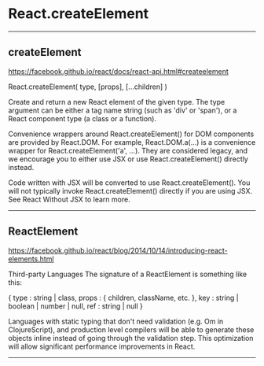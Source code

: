 # React.createElement  




******************************************************************************

## createElement

https://facebook.github.io/react/docs/react-api.html#createelement


React.createElement(
    type,
    [props],
    [...children]
)



Create and return a new React element of the given type. The type argument can be either a tag name string (such as 'div' or 'span'), or a React component type (a class or a function).

Convenience wrappers around React.createElement() for DOM components are provided by React.DOM. For example, React.DOM.a(...) is a convenience wrapper for React.createElement('a', ...). They are considered legacy, and we encourage you to either use JSX or use React.createElement() directly instead.

Code written with JSX will be converted to use React.createElement(). You will not typically invoke React.createElement() directly if you are using JSX. See React Without JSX to learn more.





******************************************************************************

## ReactElement


https://facebook.github.io/react/blog/2014/10/14/introducing-react-elements.html



Third-party Languages
The signature of a ReactElement is something like this:


{
    type : string | class,
    props : { children, className, etc. },
    key : string | boolean | number | null,
    ref : string | null
}


Languages with static typing that don't need validation (e.g. Om in ClojureScript), and production level compilers will be able to generate these objects inline instead of going through the validation step. This optimization will allow significant performance improvements in React.



******************************************************************************









